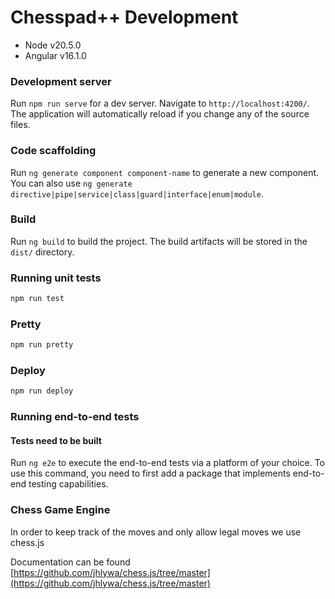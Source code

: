 # Chesspad++ Development

- Node v20.5.0
- Angular v16.1.0

### Development server

Run `npm run serve` for a dev server. Navigate to `http://localhost:4200/`. The application will automatically reload if you change any of the source files.

### Code scaffolding

Run `ng generate component component-name` to generate a new component. You can also use `ng generate directive|pipe|service|class|guard|interface|enum|module`.

### Build

Run `ng build` to build the project. The build artifacts will be stored in the `dist/` directory.

### Running unit tests

```bash
npm run test
```

### Pretty

```bash
npm run pretty
```

### Deploy

```bash
npm run deploy
```

### Running end-to-end tests

#### Tests need to be built

Run `ng e2e` to execute the end-to-end tests via a platform of your choice. To use this command, you need to first add a package that implements end-to-end testing capabilities.

### Chess Game Engine

In order to keep track of the moves and only allow legal moves we use chess.js

Documentation can be found [https://github.com/jhlywa/chess.js/tree/master](https://github.com/jhlywa/chess.js/tree/master)
